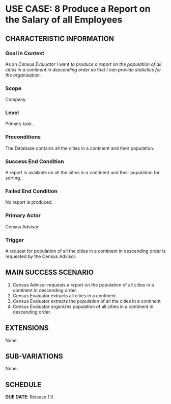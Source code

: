 # USE CASE: 8 Produce a Report on the Salary of all Employees 

## CHARACTERISTIC INFORMATION

### Goal in Context

As an *Census Evaluator* I want *to produce a report on the population of all cities in a continent in descending order* so that *I can provide statistics for the organisation.*

### Scope

Company.

### Level

Primary task.

### Preconditions

The Database contains all the cities in a continent and their population.

### Success End Condition

A report is available on all the cities in a continent and their population for sorting.

### Failed End Condition

No report is produced.

### Primary Actor

Census Advisor.

### Trigger

A request for population of all the cities in a continent in descending order is requested by the Census Advisor.

## MAIN SUCCESS SCENARIO

1. Census Advisor requests a report on the population of all cities in a continent in descending order.
2. Census Evaluator extracts all cities in a continent.
3. Census Evaluator extracts the population of all the cities in a continent
4. Census Evaluator organizes population of all cities in a continent in descending order.

## EXTENSIONS

None

## SUB-VARIATIONS

None.

## SCHEDULE

**DUE DATE**: Release 1.0